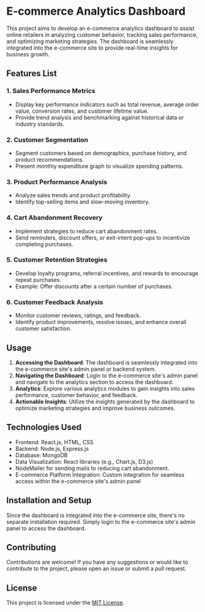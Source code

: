 # E-commerce Analytics Dashboard

This project aims to develop an e-commerce analytics dashboard to assist online retailers in analyzing customer behavior, tracking sales performance, and optimizing marketing strategies. The dashboard is seamlessly integrated into the e-commerce site to provide real-time insights for business growth.

## Features List

### 1. Sales Performance Metrics
- Display key performance indicators such as total revenue, average order value, conversion rates, and customer lifetime value.
- Provide trend analysis and benchmarking against historical data or industry standards.

### 2. Customer Segmentation
- Segment customers based on demographics, purchase history, and product recommendations.
- Present monthly expenditure graph to visualize spending patterns.

### 3. Product Performance Analysis
- Analyze sales trends and product profitability.
- Identify top-selling items and slow-moving inventory.

### 4. Cart Abandonment Recovery
- Implement strategies to reduce cart abandonment rates.
- Send reminders, discount offers, or exit-intent pop-ups to incentivize completing purchases.

### 5. Customer Retention Strategies
- Develop loyalty programs, referral incentives, and rewards to encourage repeat purchases.
- Example: Offer discounts after a certain number of purchases.

### 6. Customer Feedback Analysis
- Monitor customer reviews, ratings, and feedback.
- Identify product improvements, resolve issues, and enhance overall customer satisfaction.

## Usage
1. **Accessing the Dashboard**: The dashboard is seamlessly integrated into the e-commerce site's admin panel or backend system.
2. **Navigating the Dashboard**: Login to the e-commerce site's admin panel and navigate to the analytics section to access the dashboard.
3. **Analytics**: Explore various analytics modules to gain insights into sales performance, customer behavior, and feedback.
4. **Actionable Insights**: Utilize the insights generated by the dashboard to optimize marketing strategies and improve business outcomes.

## Technologies Used
- Frontend: React.js, HTML, CSS
- Backend: Node.js, Express.js
- Database: MongoDB
- Data Visualization: React libraries (e.g., Chart.js, D3.js)
- NodeMailer for sending mails to reducing cart abandonment.
- E-commerce Platform Integration: Custom integration for seamless access within the e-commerce site's admin panel

## Installation and Setup
Since the dashboard is integrated into the e-commerce site, there's no separate installation required. Simply login to the e-commerce site's admin panel to access the dashboard.

## Contributing
Contributions are welcome! If you have any suggestions or would like to contribute to the project, please open an issue or submit a pull request.

## License
This project is licensed under the [MIT License](LICENSE).
